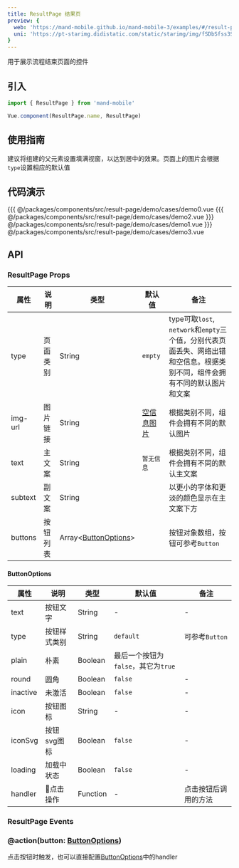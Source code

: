 ```yaml
---
title: ResultPage 结果页
preview: {
  web: 'https://mand-mobile.github.io/mand-mobile-3/examples/#/result-page',
  uni: 'https://pt-starimg.didistatic.com/static/starimg/img/fSDbSfss3S1628599426324.png'
}
---
```


用于展示流程结束页面的控件

## 引入

```javascript
import { ResultPage } from 'mand-mobile'

Vue.component(ResultPage.name, ResultPage)
```

## 使用指南

建议将组建的父元素设置填满视窗，以达到居中的效果。页面上的图片会根据`type`设置相应的默认值

## 代码演示
<!-- DEMO -->
<MDDemoWrapper>
<!-- left wrapper -->
{{{ @/packages/components/src/result-page/demo/cases/demo0.vue
{{{ @/packages/components/src/result-page/demo/cases/demo2.vue
<!-- right wrapper -->
}}} @/packages/components/src/result-page/demo/cases/demo1.vue
}}} @/packages/components/src/result-page/demo/cases/demo3.vue
</MDDemoWrapper>

## API

### ResultPage Props
|属性 | 说明 | 类型 | 默认值 | 备注|
|----|-----|------|------|------|
|type | 页面类别 | String | `empty` | type可取`lost`, `network`和`empty`三个值，分别代表页面丢失、网络出错和空信息。根据类别不同，组件会拥有不同的默认图片和文案|
|img-url | 图片链接 | String | [空信息图片](http://manhattan.didistatic.com/static/manhattan/mand-mobile/result-page/2.1/empty.png) | 根据类别不同，组件会拥有不同的默认图片 |
|text | 主文案 | String | `暂无信息` | 根据类别不同，组件会拥有不同的默认主文案 |
|subtext | 副文案 | String |  | 以更小的字体和更淡的颜色显示在主文案下方 |
|buttons | 按钮列表 | Array\<[ButtonOptions](#buttonoptions)\> |  | 按钮对象数组，按钮可参考`Button`|

#### ButtonOptions
|属性 | 说明 | 类型 | 默认值 | 备注|
|----|-----|------|------|------|
|text | 按钮文字 | String | - | - |
|type | 按钮样式类别 | String | `default` | 可参考`Button` |
|plain |朴素|Boolean|最后一个按钮为`false`，其它为`true`|
|round |圆角|Boolean|`false`|-|
|inactive |未激活|Boolean|`false`|-|
|icon |按钮图标|String|-|-|
|iconSvg <MDPlatformTag web/>|按钮svg图标|Boolean|`false`|-|
|loading <MDPlatformTag web/>|加载中状态|Boolean|`false`|-|
|handler <MDPlatformTag web/>| 点击操作 | Function | - | 点击按钮后调用的方法 |

### ResultPage Events

### @action(button: [ButtonOptions](#buttonoptions))
点击按钮时触发，也可以直接配置[ButtonOptions](#buttonoptions)中的handler
